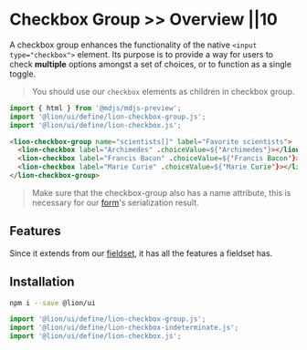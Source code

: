 # Checkbox Group >> Overview ||10

A checkbox group enhances the functionality of the native `<input type="checkbox">` element.
Its purpose is to provide a way for users to check **multiple** options amongst a set of choices, or to function as a single toggle.

> You should use our `checkbox` elements as children in checkbox group.

```js script
import { html } from '@mdjs/mdjs-preview';
import '@lion/ui/define/lion-checkbox-group.js';
import '@lion/ui/define/lion-checkbox.js';
```

```html preview-story
<lion-checkbox-group name="scientists[]" label="Favorite scientists">
  <lion-checkbox label="Archimedes" .choiceValue=${'Archimedes'}></lion-checkbox>
  <lion-checkbox label="Francis Bacon" .choiceValue=${'Francis Bacon'}></lion-checkbox>
  <lion-checkbox label="Marie Curie" .choiceValue=${'Marie Curie'}></lion-checkbox>
</lion-checkbox-group>
```

> Make sure that the checkbox-group also has a name attribute, this is necessary for our [form](../form/overview.md)'s serialization result.

## Features

Since it extends from our [fieldset](../fieldset/overview.md),
it has all the features a fieldset has.

## Installation

```bash
npm i --save @lion/ui
```

```js
import '@lion/ui/define/lion-checkbox-group.js';
import '@lion/ui/define/lion-checkbox-indeterminate.js';
import '@lion/ui/define/lion-checkbox.js';
```
